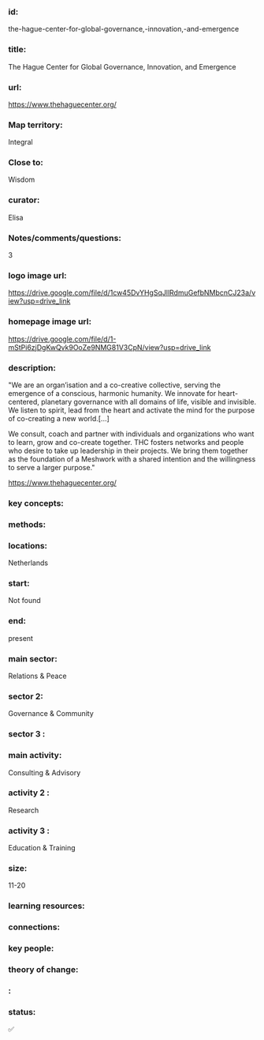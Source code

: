 ### id: 
  the-hague-center-for-global-governance,-innovation,-and-emergence
### title: 
  The Hague Center for Global Governance, Innovation, and Emergence
### url: 
  https://www.thehaguecenter.org/
### Map territory: 
  Integral
### Close to: 
  Wisdom
### curator: 
  Elisa
### Notes/comments/questions: 
  3
### logo image url: 
  https://drive.google.com/file/d/1cw45DvYHgSqJllRdmuGefbNMbcnCJ23a/view?usp=drive_link
### homepage image url: 
  https://drive.google.com/file/d/1-mStPi6zjDgKwQvk9OoZe9NMG81V3CpN/view?usp=drive_link
### description: 
  "We are an organ’isation and a co-creative collective, serving the emergence of a conscious, harmonic humanity. We innovate for heart-centered, planetary governance with all domains of life, visible and invisible. We listen to spirit, lead from the heart and activate the mind for the purpose of co-creating a new world.[...]

We consult, coach and partner with individuals and organizations who want to learn, grow and co-create together. THC fosters networks and people who desire to take up leadership in their projects. We bring them together as the foundation of a Meshwork with a shared intention and the willingness to serve a larger purpose."

https://www.thehaguecenter.org/
### key concepts: 
  
### methods: 
  
### locations: 
  Netherlands
### start: 
  Not found
### end: 
  present
### main sector: 
  Relations & Peace
### sector 2: 
  Governance & Community
### sector 3 : 
  
### main activity: 
  Consulting & Advisory
### activity 2 : 
  Research
### activity 3 : 
  Education & Training
### size: 
  11-20
### learning resources: 
  
### connections: 
  
### key people: 
  
### theory of change: 
  
### : 
  
### status: 
  ✅
